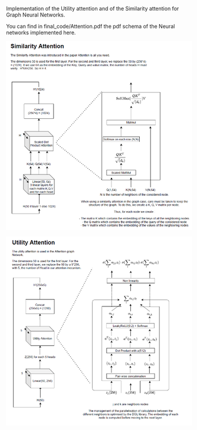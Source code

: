 Implementation of the Utility attention and of the Similarity attention for Graph Neural Networks.

You can find in final_code/Attention.pdf the pdf schema of the Neural networks implemented here.

![similarity_attention](images/similarity_attention.PNG)

![utility_attention](images/utility_attention.PNG)